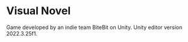 # Visual Novel
 
Game developed by an indie team BiteBit on Unity.
Unity editor version 2022.3.25f1.
